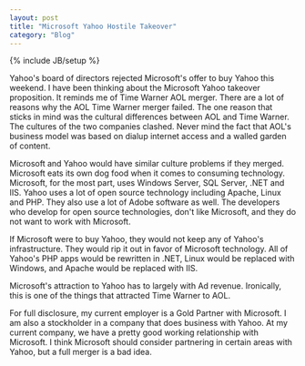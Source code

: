 ```yaml
---
layout: post
title: "Microsoft Yahoo Hostile Takeover"
category: "Blog"
---
```

{% include JB/setup %}

Yahoo's board of directors rejected Microsoft's offer to buy Yahoo this weekend. I have been thinking about the Microsoft Yahoo takeover proposition. It reminds me of Time Warner AOL merger. There are a lot of reasons why the AOL Time Warner merger failed. The one reason that sticks in mind was the cultural differences between AOL and Time Warner. The cultures of the two companies clashed. Never mind the fact that AOL's business model was based on dialup internet access and a walled garden of content.

Microsoft and Yahoo would have similar culture problems if they merged. Microsoft eats its own dog food when it comes to consuming technology. Microsoft, for the most part, uses Windows Server, SQL Server, .NET and IIS. Yahoo uses a lot of open source technology including Apache, Linux and PHP. They also use a lot of Adobe software as well. The developers who develop for open source technologies, don't like Microsoft, and they do not want to work with Microsoft.

If Microsoft were to buy Yahoo, they would not keep any of Yahoo's infrastructure. They would rip it out in favor of Microsoft technology. All of Yahoo's PHP apps would be rewritten in .NET, Linux would be replaced with Windows, and Apache would be replaced with IIS.

Microsoft's attraction to Yahoo has to largely with Ad revenue. Ironically, this is one of the things that attracted Time Warner to AOL.

For full disclosure, my current employer is a Gold Partner with Microsoft. I am also a stockholder in a company that does business with Yahoo. At my current company, we have a pretty good working relationship with Microsoft. I think Microsoft should consider partnering in certain areas with Yahoo, but a full merger is a bad idea.